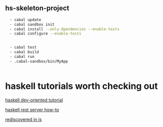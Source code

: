 ## hs-skeleton-project

```bash
  - cabal update
  - cabal sandbox init
  - cabal install --only-dpendencies --enable-tests
  - cabal configure --enable-tests
  

  - cabal test
  - cabal build
  - cabal run
  - .cabal-sandbox/bin/MyApp
  
```

# haskell tutorials worth checking out
[haskell dev-oriented tutorial](http://dev.stephendiehl.com/hask/)

[haskell rest server how-to](https://lettier.github.io/posts/2016-07-15-building-a-haskell-web-api.html)


[rediscovered in js](https://medium.com/@riccardoodone/spice-up-your-javascript-5314bf28f3e5) 
